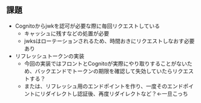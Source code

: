 ## 課題

- Cognitoからjwkを認可が必要な際に毎回リクエストしている
  - キャッシュに残すなどの処置が必要
  - jwksはローテーションされるため、時間おきにリクエストしなおす必要あり
- リフレッシュトークンの実装
  - 今回の実装ではフロントとCognitoが実際にやり取りすることがないため、バックエンドでトークンの期限を確認して失効していたらリクエストする？
  - または、リフレッシュ用のエンドポイントを作り、一度そのエンドポイントにリダイレクトし認証後、再度リダイレクトなど？←一旦こっち

